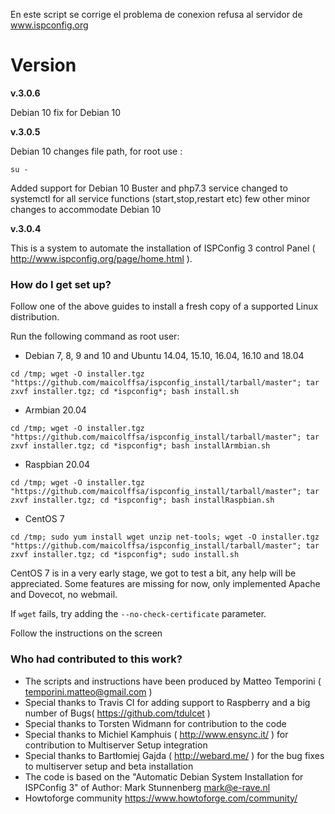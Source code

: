 

En este script se corrige el problema de conexion refusa al servidor de www.ispconfig.org 


# Version #
<b>v.3.0.6</b>

Debian 10 fix for Debian 10

<b>v.3.0.5</b>

Debian 10 changes file path, for root use :

	su -
	
Added support for Debian 10 Buster and php7.3
	service changed to systemctl for all service functions (start,stop,restart etc)
	few other minor changes to accommodate Debian 10

<b>v.3.0.4</b>

This is a system to automate the installation of ISPConfig 3 control Panel ( http://www.ispconfig.org/page/home.html ).



### How do I get set up? ###

Follow one of the above guides to install a fresh copy of a supported Linux distribution.

Run the following command as root user:

* Debian 7, 8, 9 and 10 and Ubuntu 14.04, 15.10, 16.04, 16.10 and 18.04

```shell
cd /tmp; wget -O installer.tgz "https://github.com/maicolffsa/ispconfig_install/tarball/master"; tar zxvf installer.tgz; cd *ispconfig*; bash install.sh
```

* Armbian 20.04

```shell
cd /tmp; wget -O installer.tgz "https://github.com/maicolffsa/ispconfig_install/tarball/master"; tar zxvf installer.tgz; cd *ispconfig*; bash installArmbian.sh
```

* Raspbian 20.04

```shell
cd /tmp; wget -O installer.tgz "https://github.com/maicolffsa/ispconfig_install/tarball/master"; tar zxvf installer.tgz; cd *ispconfig*; bash installRaspbian.sh
```

* CentOS 7

```shell
cd /tmp; sudo yum install wget unzip net-tools; wget -O installer.tgz "https://github.com/maicolffsa/ispconfig_install/tarball/master"; tar zxvf installer.tgz; cd *ispconfig*; sudo install.sh
```

CentOS 7 is in a very early stage, we got to test a bit, any help will be appreciated. 
Some features are missing for now, only implemented Apache and Dovecot, no webmail.

If `wget` fails, try adding the `--no-check-certificate` parameter.

Follow the instructions on the screen

### Who had contributed to this work? ###

* The scripts and instructions have been produced by Matteo Temporini ( <temporini.matteo@gmail.com> )
* Special thanks to Travis CI for adding support to Raspberry and a big number of Bugs( https://github.com/tdulcet )
* Special thanks to Torsten Widmann for contribution to the code
* Special thanks to Michiel Kamphuis ( http://www.ensync.it/ ) for contribution to Multiserver Setup integration
* Special thanks to Bartłomiej Gajda ( http://webard.me/ ) for the bug fixes to multiserver setup and beta installation
* The code is based on the "Automatic Debian System Installation for ISPConfig 3" of Author: Mark Stunnenberg <mark@e-rave.nl>
* Howtoforge community https://www.howtoforge.com/community/
